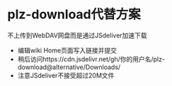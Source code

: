 # plz-download代替方案
不上传到WebDAV网盘而是通过JSdeliver加速下载
- 编辑wiki Home页面写入链接并提交
- 稍后访问https://cdn.jsdelivr.net/gh/你的用户名/plz-download@alternative/Downloads/
- 注意JSdeliver不接受超过20M文件
